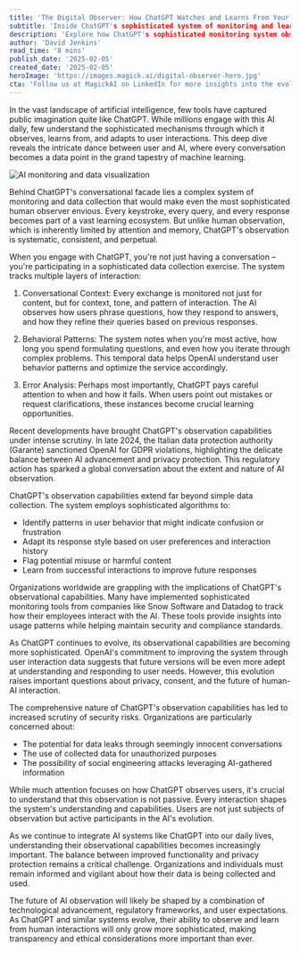 ```yaml
---
title: 'The Digital Observer: How ChatGPT Watches and Learns From Your Every Interaction'
subtitle: 'Inside ChatGPT's sophisticated system of monitoring and learning from user interactions'
description: 'Explore how ChatGPT's sophisticated monitoring system observes and learns from every user interaction, raising important questions about privacy, security, and the future of AI development. Recent regulatory actions and growing corporate concerns highlight the delicate balance between advancing AI capabilities and protecting user privacy.'
author: 'David Jenkins'
read_time: '8 mins'
publish_date: '2025-02-05'
created_date: '2025-02-05'
heroImage: 'https://images.magick.ai/digital-observer-hero.jpg'
cta: 'Follow us at MagickAI on LinkedIn for more insights into the evolving world of artificial intelligence and its impact on our daily lives. Join the conversation about AI ethics, privacy, and the future of human-AI interaction.'
---
```


In the vast landscape of artificial intelligence, few tools have captured public imagination quite like ChatGPT. While millions engage with this AI daily, few understand the sophisticated mechanisms through which it observes, learns from, and adapts to user interactions. This deep dive reveals the intricate dance between user and AI, where every conversation becomes a data point in the grand tapestry of machine learning.

![AI monitoring and data visualization](https://i.magick.ai/PIXE/1738770625952_magick_img.webp)

Behind ChatGPT's conversational facade lies a complex system of monitoring and data collection that would make even the most sophisticated human observer envious. Every keystroke, every query, and every response becomes part of a vast learning ecosystem. But unlike human observation, which is inherently limited by attention and memory, ChatGPT's observation is systematic, consistent, and perpetual.

When you engage with ChatGPT, you're not just having a conversation – you're participating in a sophisticated data collection exercise. The system tracks multiple layers of interaction:

1. Conversational Context: Every exchange is monitored not just for content, but for context, tone, and pattern of interaction. The AI observes how users phrase questions, how they respond to answers, and how they refine their queries based on previous responses.

2. Behavioral Patterns: The system notes when you're most active, how long you spend formulating questions, and even how you iterate through complex problems. This temporal data helps OpenAI understand user behavior patterns and optimize the service accordingly.

3. Error Analysis: Perhaps most importantly, ChatGPT pays careful attention to when and how it fails. When users point out mistakes or request clarifications, these instances become crucial learning opportunities.

Recent developments have brought ChatGPT's observation capabilities under intense scrutiny. In late 2024, the Italian data protection authority (Garante) sanctioned OpenAI for GDPR violations, highlighting the delicate balance between AI advancement and privacy protection. This regulatory action has sparked a global conversation about the extent and nature of AI observation.

ChatGPT's observation capabilities extend far beyond simple data collection. The system employs sophisticated algorithms to:

- Identify patterns in user behavior that might indicate confusion or frustration
- Adapt its response style based on user preferences and interaction history
- Flag potential misuse or harmful content
- Learn from successful interactions to improve future responses

Organizations worldwide are grappling with the implications of ChatGPT's observational capabilities. Many have implemented sophisticated monitoring tools from companies like Snow Software and Datadog to track how their employees interact with the AI. These tools provide insights into usage patterns while helping maintain security and compliance standards.

As ChatGPT continues to evolve, its observational capabilities are becoming more sophisticated. OpenAI's commitment to improving the system through user interaction data suggests that future versions will be even more adept at understanding and responding to user needs. However, this evolution raises important questions about privacy, consent, and the future of human-AI interaction.

The comprehensive nature of ChatGPT's observation capabilities has led to increased scrutiny of security risks. Organizations are particularly concerned about:

- The potential for data leaks through seemingly innocent conversations
- The use of collected data for unauthorized purposes
- The possibility of social engineering attacks leveraging AI-gathered information

While much attention focuses on how ChatGPT observes users, it's crucial to understand that this observation is not passive. Every interaction shapes the system's understanding and capabilities. Users are not just subjects of observation but active participants in the AI's evolution.

As we continue to integrate AI systems like ChatGPT into our daily lives, understanding their observational capabilities becomes increasingly important. The balance between improved functionality and privacy protection remains a critical challenge. Organizations and individuals must remain informed and vigilant about how their data is being collected and used.

The future of AI observation will likely be shaped by a combination of technological advancement, regulatory frameworks, and user expectations. As ChatGPT and similar systems evolve, their ability to observe and learn from human interactions will only grow more sophisticated, making transparency and ethical considerations more important than ever.